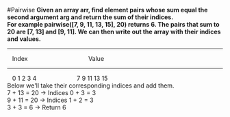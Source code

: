 #Pairwise
**Given an array arr, find element pairs whose sum equal the second argument arg and return the sum of their indices.**
<br />
**For example pairwise([7, 9, 11, 13, 15], 20) returns 6. The pairs that sum to 20 are [7, 13] and [9, 11]. We can then write out the array with their indices and values.**
<hr />
&nbsp;&nbsp;&nbsp;Index&nbsp;&nbsp;&nbsp;&nbsp;&nbsp;&nbsp;&nbsp;&nbsp;&nbsp;&nbsp;&nbsp;&nbsp;&nbsp;&nbsp;&nbsp;&nbsp;&nbsp;&nbsp;&nbsp;&nbsp;&nbsp;&nbsp;&nbsp;&nbsp;&nbsp;&nbsp;&nbsp;&nbsp;&nbsp;&nbsp;&nbsp;&nbsp;&nbsp;&nbsp;&nbsp;&nbsp;Value
<hr />
&nbsp;&nbsp;&nbsp;0   1   2   3   4&nbsp;&nbsp;&nbsp;&nbsp;&nbsp;&nbsp;&nbsp;&nbsp;&nbsp;&nbsp;&nbsp;&nbsp;&nbsp;&nbsp;&nbsp;&nbsp;&nbsp;&nbsp;&nbsp;&nbsp;&nbsp;&nbsp;&nbsp;&nbsp;7   9   11  13  15
<br />
Below we'll take their corresponding indices and add them.
<br />
7 + 13 = 20 → Indices 0 + 3 = 3
<br />
9 + 11 = 20 → Indices 1 + 2 = 3
<br />
3 + 3 = 6 → Return 6

